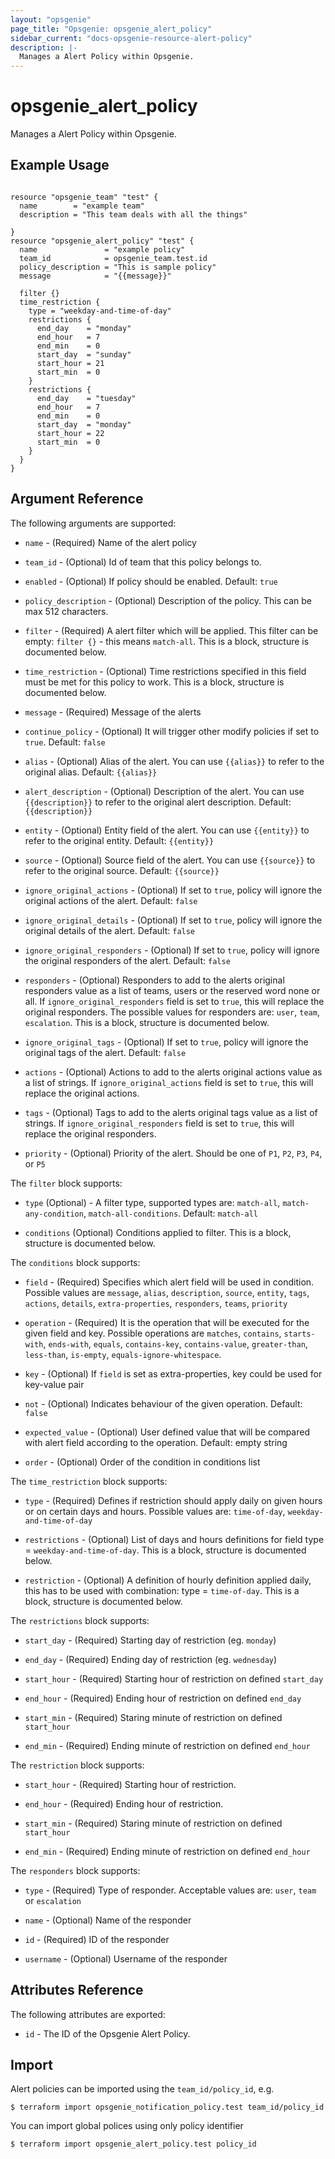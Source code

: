 ```yaml
---
layout: "opsgenie"
page_title: "Opsgenie: opsgenie_alert_policy"
sidebar_current: "docs-opsgenie-resource-alert-policy"
description: |-
  Manages a Alert Policy within Opsgenie.
---
```


# opsgenie\_alert\_policy

Manages a Alert Policy within Opsgenie.

## Example Usage

```hcl

resource "opsgenie_team" "test" {
  name        = "example team"
  description = "This team deals with all the things"

}
resource "opsgenie_alert_policy" "test" {
  name               = "example policy"
  team_id            = opsgenie_team.test.id
  policy_description = "This is sample policy"
  message            = "{{message}}"

  filter {}
  time_restriction {
    type = "weekday-and-time-of-day"
    restrictions {
      end_day    = "monday"
      end_hour   = 7
      end_min    = 0
      start_day  = "sunday"
      start_hour = 21
      start_min  = 0
    }
    restrictions {
      end_day    = "tuesday"
      end_hour   = 7
      end_min    = 0
      start_day  = "monday"
      start_hour = 22
      start_min  = 0
    }
  }
}
```

## Argument Reference

The following arguments are supported:

* `name` - (Required) Name of the alert policy

* `team_id` - (Optional) Id of team that this policy belongs to.

* `enabled` - (Optional) If policy should be enabled. Default: `true`

* `policy_description` - (Optional) Description of the policy. This can be max 512 characters.

* `filter` - (Required) A alert filter which will be applied. This filter can be empty: `filter {}` - this means `match-all`. This is a block, structure is documented below.

* `time_restriction` - (Optional) Time restrictions specified in this field must be met for this policy to work. This is a block, structure is documented below.

* `message` - (Required) Message of the alerts

* `continue_policy` - (Optional) It will trigger other modify policies if set to `true`. Default: `false`

* `alias` - (Optional) Alias of the alert. You can use `{{alias}}` to refer to the original alias. Default: `{{alias}}`

* `alert_description` - (Optional) Description of the alert. You can use `{{description}}` to refer to the original alert description. Default: `{{description}}`

* `entity` - (Optional) Entity field of the alert. You can use `{{entity}}` to refer to the original entity. Default: `{{entity}}`

* `source` - (Optional) Source field of the alert. You can use `{{source}}` to refer to the original source. Default: `{{source}}`

* `ignore_original_actions` - (Optional) If set to `true`, policy will ignore the original actions of the alert. Default: `false`

* `ignore_original_details` - (Optional) If set to `true`, policy will ignore the original details of the alert. Default: `false`

* `ignore_original_responders` - (Optional) If set to `true`, policy will ignore the original responders of the alert. Default: `false`

* `responders` - (Optional) Responders to add to the alerts original responders value as a list of teams, users or the reserved word none or all. If `ignore_original_responders` field is set to `true`, this will replace the original responders. The possible values for responders are: `user`, `team`, `escalation`. This is a block, structure is documented below.

* `ignore_original_tags` - (Optional) If set to `true`, policy will ignore the original tags of the alert. Default: `false`

* `actions` - (Optional) Actions to add to the alerts original actions value as a list of strings. If `ignore_original_actions` field is set to `true`, this will replace the original actions.

* `tags` - (Optional) Tags to add to the alerts original tags value as a list of strings. If `ignore_original_responders` field is set to `true`, this will replace the original responders.

* `priority` - (Optional) Priority of the alert. Should be one of `P1`, `P2`, `P3`, `P4`, or `P5`



The `filter` block supports:

* `type` (Optional) - A filter type, supported types are: `match-all`, `match-any-condition`, `match-all-conditions`. Default: `match-all`

* `conditions` (Optional) Conditions applied to filter. This is a block, structure is documented below.

The `conditions` block supports:

* `field` - (Required) Specifies which alert field will be used in condition. Possible values are `message`, `alias`, `description`, `source`, `entity`, `tags`, `actions`, `details`, `extra-properties`, `responders`, `teams`, `priority`

* `operation` - (Required) It is the operation that will be executed for the given field and key. Possible operations are `matches`, `contains`, `starts-with`, `ends-with`, `equals`, `contains-key`, `contains-value`, `greater-than`, `less-than`, `is-empty`, `equals-ignore-whitespace`.

* `key` - (Optional) If `field` is set as extra-properties, key could be used for key-value pair

* `not` - (Optional) Indicates behaviour of the given operation. Default: `false`

* `expected_value` - (Optional) User defined value that will be compared with alert field according to the operation. Default: empty string

* `order` - (Optional) Order of the condition in conditions list

The `time_restriction` block supports:

* `type` - (Required) Defines if restriction should apply daily on given hours or on certain days and hours. Possible values are: `time-of-day`, `weekday-and-time-of-day`

* `restrictions` - (Optional) List of days and hours definitions for field type = `weekday-and-time-of-day`. This is a block, structure is documented below.

* `restriction` - (Optional) A definition of hourly definition applied daily, this has to be used with combination: type = `time-of-day`. This is a block, structure is documented below.

The `restrictions` block supports:

* `start_day` - (Required) Starting day of restriction (eg. `monday`)

* `end_day` - (Required) Ending day of restriction (eg. `wednesday`)

* `start_hour` - (Required) Starting hour of restriction on defined `start_day`

* `end_hour` - (Required) Ending hour of restriction on defined `end_day`

* `start_min` - (Required) Staring minute of restriction on defined `start_hour`

* `end_min` - (Required) Ending minute of restriction on defined `end_hour`

The `restriction` block supports:

* `start_hour` - (Required) Starting hour of restriction.

* `end_hour` - (Required) Ending hour of restriction.

* `start_min` - (Required) Staring minute of restriction on defined `start_hour`

* `end_min` - (Required) Ending minute of restriction on defined `end_hour`

The `responders` block supports:

* `type` - (Required) Type of responder. Acceptable values are: `user`, `team` or `escalation`

* `name` - (Optional) Name of the responder

* `id` - (Required) ID of the responder

* `username` - (Optional) Username of the responder

## Attributes Reference

The following attributes are exported:

* `id` - The ID of the Opsgenie Alert Policy.

## Import

Alert policies can be imported using the `team_id/policy_id`, e.g.

`$ terraform import opsgenie_notification_policy.test team_id/policy_id`

You can import global polices using only policy identifier

`$ terraform import opsgenie_alert_policy.test policy_id`
